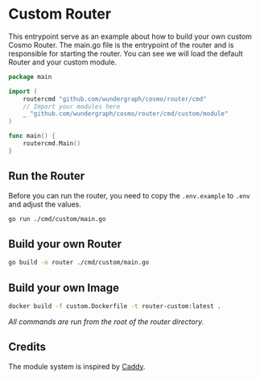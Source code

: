 # Custom Router

This entrypoint serve as an example about how to build your own custom Cosmo Router.
The main.go file is the entrypoint of the router and is responsible for starting the router.
You can see we will load the default Router and your custom module.

```go
package main

import (
	routercmd "github.com/wundergraph/cosmo/router/cmd"
	// Import your modules here
	_ "github.com/wundergraph/cosmo/router/cmd/custom/module"
)

func main() {
	routercmd.Main()
}
```

## Run the Router

Before you can run the router, you need to copy the `.env.example` to `.env` and adjust the values.

```bash
go run ./cmd/custom/main.go
```

## Build your own Router

```bash
go build -o router ./cmd/custom/main.go
```

## Build your own Image

```bash
docker build -f custom.Dockerfile -t router-custom:latest .
```

_All commands are run from the root of the router directory._

## Credits

The module system is inspired by [Caddy](https://github.com/caddyserver/caddy).